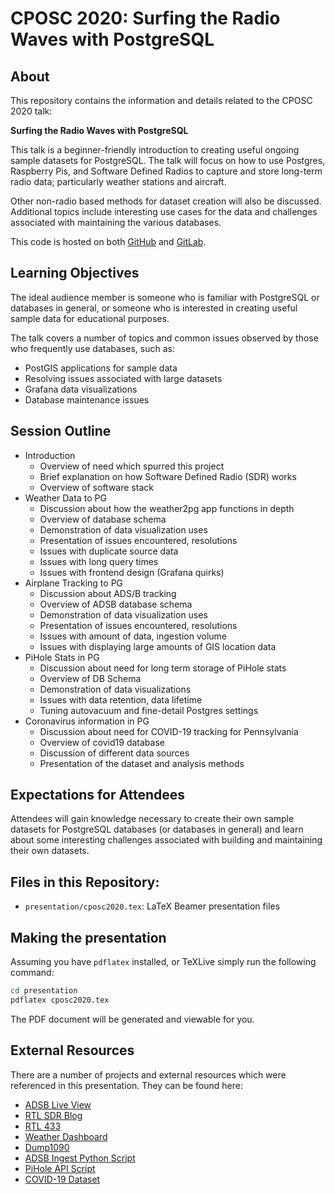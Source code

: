 # CPOSC 2020: Surfing the Radio Waves with PostgreSQL

## About

This repository contains the information and details related to
the CPOSC 2020 talk:

**Surfing the Radio Waves with PostgreSQL**

This talk is a beginner-friendly introduction to creating useful ongoing sample
datasets for PostgreSQL.
The talk will focus on how to use Postgres, Raspberry Pis, and Software Defined
Radios to capture and store long-term radio data; particularly weather stations
and aircraft.

Other non-radio based methods for dataset creation will also be discussed.
Additional topics include interesting use cases for the data and challenges
associated with maintaining the various databases.

This code is hosted on both [GitHub](https://github.com/tomswartz07/CPOSC2020)
and [GitLab](https://gitlab.com/tom.swartz07/CPOSC2020).

## Learning Objectives

The ideal audience member is someone who is familiar with PostgreSQL or
databases in general, or someone who is interested in creating useful sample
data for educational purposes.

The talk covers a number of topics and common issues observed by those who
frequently use databases, such as:
- PostGIS applications for sample data
- Resolving issues associated with large datasets
- Grafana data visualizations
- Database maintenance issues

## Session Outline
- Introduction
  - Overview of need which spurred this project
  - Brief explanation on how Software Defined Radio (SDR) works
  - Overview of software stack
- Weather Data to PG
  - Discussion about how the weather2pg app functions in depth
  - Overview of database schema
  - Demonstration of data visualization uses
  - Presentation of issues encountered, resolutions
  - Issues with duplicate source data
  - Issues with long query times
  - Issues with frontend design (Grafana quirks)
- Airplane Tracking to PG
  - Discussion about ADS/B tracking
  - Overview of ADSB database schema
  - Demonstration of data visualization uses
  - Presentation of issues encountered, resolutions
  - Issues with amount of data, ingestion volume
  - Issues with displaying large amounts of GIS location data
- PiHole Stats in PG
  - Discussion about need for long term storage of PiHole stats
  - Overview of DB Schema
  - Demonstration of data visualizations
  - Issues with data retention, data lifetime
  - Tuning autovacuum and fine-detail Postgres settings
- Coronavirus information in PG
  - Discussion about need for COVID-19 tracking for Pennsylvania
  - Overview of covid19 database
  - Discussion of different data sources
  - Presentation of the dataset and analysis methods


## Expectations for Attendees
Attendees will gain knowledge necessary to create their own sample datasets
for PostgreSQL databases (or databases in general) and learn about some interesting
challenges associated with building and maintaining their own datasets.

## Files in this Repository:

- `presentation/cposc2020.tex`: LaTeX Beamer presentation files

## Making the presentation

Assuming you have `pdflatex` installed, or TeXLive
simply run the following command:

```sh
cd presentation
pdflatex cposc2020.tex
```

The PDF document will be generated and viewable for you.

## External Resources

There are a number of projects and external resources which were referenced in this
presentation.
They can be found here:

- [ADSB Live View](https://globe.adsbexchange.com/)
- [RTL SDR Blog](https://www.rtl-sdr.com/)
- [RTL 433](https://github.com/merbanan/rtl_433)
- [Weather Dashboard](https://github.com/tomswartz07/grafana-sdr-weather)
- [Dump1090](https://github.com/tomswartz07/dump1090)
- [ADSB Ingest Python Script](https://github.com/tomswartz07/grafana-sdr-weather/tree/master/dump1090)
- [PiHole API Script](https://github.com/tomswartz07/pihole-stats-postgres)
- [COVID-19 Dataset](https://github.com/tomswartz07/covid19-pennsylvania)
